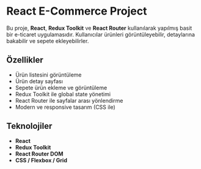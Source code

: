 # React E-Commerce Project

Bu proje, **React**, **Redux Toolkit** ve **React Router** kullanılarak yapılmış basit bir e-ticaret uygulamasıdır. Kullanıcılar ürünleri görüntüleyebilir, detaylarına bakabilir ve sepete ekleyebilirler.


## Özellikler

- Ürün listesini görüntüleme
- Ürün detay sayfası
- Sepete ürün ekleme ve görüntüleme
- Redux Toolkit ile global state yönetimi
- React Router ile sayfalar arası yönlendirme
- Modern ve responsive tasarım (CSS ile)

## Teknolojiler

- **React**  
- **Redux Toolkit**  
- **React Router DOM**  
- **CSS / Flexbox / Grid**  
